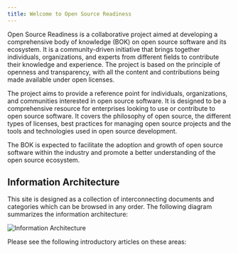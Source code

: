 ```yaml
---
title: Welcome to Open Source Readiness
---
```

Open Source Readiness is a collaborative project aimed at developing a comprehensive body of knowledge (BOK) on open source software and its ecosystem. It is a community-driven initiative that brings together individuals, organizations, and experts from different fields to contribute their knowledge and experience. The project is based on the principle of openness and transparency, with all the content and contributions being made available under open licenses.

The project aims to provide a reference point for individuals, organizations, and communities interested in open source software. It is designed to be a comprehensive resource for enterprises looking to use or contribute to open source software.  It covers the philosophy of open source, the different types of licenses, best practices for managing open source projects and the tools and technologies used in open source development. 

The BOK is expected to facilitate the adoption and growth of open source software within the industry and promote a better understanding of the open source ecosystem.

## Information Architecture

This site is designed as a collection of interconnecting documents and categories which can be browsed in any order.   The following diagram summarizes the information architecture:

![Information Architecture](/img/bok/information-architecture.png)

Please see the following introductory articles on these areas:

<BokTagList tag="Introduction"/>